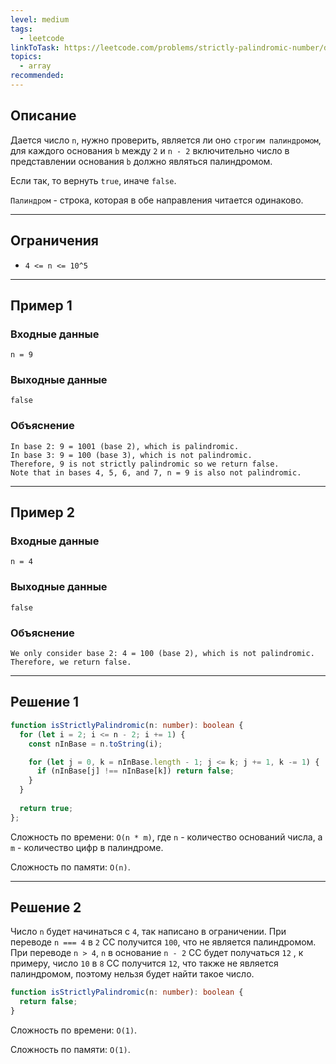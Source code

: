 ```yaml
---
level: medium
tags:
  - leetcode
linkToTask: https://leetcode.com/problems/strictly-palindromic-number/description/
topics:
  - array
recommended:
---
```

## Описание

Дается число `n`, нужно проверить, является ли оно `строгим палиндромом`, для каждого основания `b` между `2` и `n - 2` включительно число в представлении основания `b` должно являться палиндромом.

Если так, то вернуть `true`, иначе `false`.

`Палиндром` - строка, которая в обе направления читается одинаково.

---
## Ограничения

- `4 <= n <= 10^5`

---
## Пример 1

### Входные данные

```
n = 9
```
### Выходные данные

```
false
```
### Объяснение

```
In base 2: 9 = 1001 (base 2), which is palindromic.
In base 3: 9 = 100 (base 3), which is not palindromic.
Therefore, 9 is not strictly palindromic so we return false.
Note that in bases 4, 5, 6, and 7, n = 9 is also not palindromic.
```

---
## Пример 2

### Входные данные

```
n = 4
```
### Выходные данные

```
false
```
### Объяснение

```
We only consider base 2: 4 = 100 (base 2), which is not palindromic.
Therefore, we return false.
```

---
## Решение 1

```typescript
function isStrictlyPalindromic(n: number): boolean {
  for (let i = 2; i <= n - 2; i += 1) {
    const nInBase = n.toString(i);

    for (let j = 0, k = nInBase.length - 1; j <= k; j += 1, k -= 1) {
      if (nInBase[j] !== nInBase[k]) return false;
    }
  }
    
  return true;
};
```

Сложность по времени: `O(n * m)`, где `n` - количество оснований числа, а `m` - количество цифр в палиндроме.

Сложность по памяти: `O(n)`.

---
## Решение 2

Число `n` будет начинаться с `4`, так написано в ограничении. При переводе `n === 4` в `2` СС получится `100`, что не является палиндромом. При переводе `n > 4`, `n` в основание `n - 2` СС будет получаться `12` , к примеру, число `10` в `8` СС получится `12`, что также не является палиндромом, поэтому нельзя будет найти такое число.

```typescript
function isStrictlyPalindromic(n: number): boolean {
  return false;
}
```

Сложность по времени: `O(1)`.

Сложность по памяти: `O(1)`.